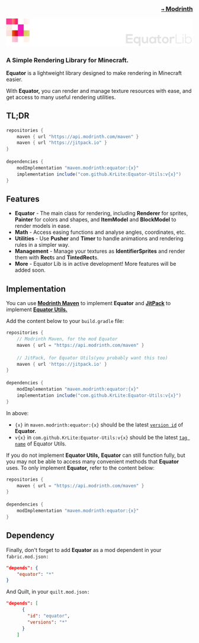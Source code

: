 ### <p align=right>[`→` Modrinth](https://modrinth.com/mod/equator)</p>

![Banner](artwork/banner.png)

### A Simple Rendering Library for Minecraft.

**Equator** is a lightweight library designed to make rendering in Minecraft easier.

With **Equator,** you can render and manage texture resources with ease, and get access to many useful rendering utilities.

## TL;DR

```groovy
repositories {
    maven { url "https://api.modrinth.com/maven" }
    maven { url "https://jitpack.io" }
}

dependencies {
    modImplementation "maven.modrinth:equator:{x}"
    implementation include("com.github.KrLite:Equator-Utils:v{x}")
}
```

## Features

- **Equator** - The main class for rendering, including **Renderer** for sprites, **Painter** for colors and shapes, and **ItemModel** and **BlockModel** to render models in ease.
- **Math** - Access easing functions and analyse angles, coordinates, etc.
- **Utilities** - Use **Pusher** and **Timer** to handle animations and rendering rules in a simpler way.
- **Management** - Manage your textures as **IdentifierSprites** and render them with **Rect**s and **TintedRect**s.
- **More** - Equator Lib is in active development! More features will be added soon.

## Implementation

You can use **[Modrinth Maven](https://docs.modrinth.com/docs/tutorials/maven/)** to implement **Equator** and **[JitPack](https://jitpack.io/#KrLite/Equator)** to implement **[Equator Utils.](https://github.com/KrLite/Equator-Utils)**

Add the content below to your `build.gradle` file:

```groovy
repositories {
    // Modrinth Maven, for the mod Equator
    maven { url = "https://api.modrinth.com/maven" }
    
    // JitPack, for Equator Utils(you probably want this too)
    maven { url 'https://jitpack.io' }
}

dependencies {
    modImplementation "maven.modrinth:equator:{x}"
    implementation include("com.github.KrLite:Equator-Utils:v{x}")
}
```

In above:

- `{x}` in `maven.modrinth:equator:{x}` should be the latest [`version id`](https://modrinth.com/mod/equator/versions) of **Equator.**
- `v{x}` in `com.github.KrLite:Equator-Utils:v{x}` should be the latest [`tag name`](https://github.com/KrLite/Equator-Utils/tags) of Equator Utils.

If you do not implement **Equator Utils,** **Equator** can still function fully, but you may not be able to access many convenient methods that **Equator** uses. To only implement **Equator,** refer to the content below:

```groovy
repositories {
    maven { url = "https://api.modrinth.com/maven" }
}

dependencies {
    modImplementation "maven.modrinth:equator:{x}"
}
```

## Dependency

Finally, don't forget to add **Equator** as a mod dependent in your `fabric.mod.json:`

```json
"depends": {
    "equator": "*"
}
```

And Quilt, in your `quilt.mod.json:`

```json
"depends": [
      {
        "id": "equator",
        "versions": "*"
      }
    ]
```
